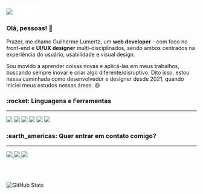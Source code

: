 <img src="https://img.shields.io/static/v1?label&labelColor=3234bb&message=Guilherme Lumertz&color=ffffff&style=for-the-badge&logo=GitHub&logoColor=ffffff" height="25">&nbsp;&nbsp;<img src="./img/logo.png" width="60px" alt="Logo Lumertz lab.">

<h3>
    <strong>
    Olá, pessoas!  👋
    </strong>
</h3>

<p>
    Prazer, me chamo Guilherme Lumertz, um <strong>web developer</strong> - com foco no front-end e <strong>UI/UX designer</strong> multi-disciplinados, sendo ambos centrados na experiência do usuário, usabilidade e visual design.
</p>

<p>
    Sou movido a aprender coisas novas e aplicá-las em meus trabalhos, buscando sempre inovar e criar algo diferente/disruptivo. Dito isso, estou nessa caminhada como desenvolvedor e designer desde 2021, quando iniciei meus estudos nessas áreas. 😃  
</p>

<h3>
    <strong>
        :rocket: Linguagens e Ferramentas
    </strong>
</h3>

---

<img height="25" src="https://img.shields.io/badge/HTML5-E34F26?style=for-the-badge&logo=html5&logoColor=white">&nbsp;<img height="25" src="https://img.shields.io/badge/CSS3-1572B6?style=for-the-badge&logo=css3&logoColor=white">&nbsp;<img height="25" src="https://img.shields.io/badge/JavaScript-F7DF1E?style=for-the-badge&logo=javascript&logoColor=black">&nbsp;<img height="25" src="https://img.shields.io/badge/Sass-CC6699?style=for-the-badge&logo=sass&logoColor=white">&nbsp;<img height="25" src="https://img.shields.io/badge/React-20232A?style=for-the-badge&logo=react&logoColor=61DAFB">&nbsp;<img height="25" src="https://img.shields.io/badge/Node.js-43853D?style=for-the-badge&logo=node.js&logoColor=white">

<h3>
    <strong>
        :earth_americas: Quer entrar em contato comigo?
    </strong>
</h3>

---

<a href="https://www.linkedin.com/in/guilherme-alves-lumertz/">
    <img height="25" src="https://img.shields.io/badge/-LinkedIn-blue?style=flat-square&logo=Linkedin&logoColor=white&link=https://www.linkedin.com/in/guilherme-alves-lumertz/">
</a>
<a href="https://links.guilhermelumertz.com/">
    <img height="25" src="https://img.shields.io/badge/website-ffffff?style=for-the-badge&logo=About.me&logoColor=black">
</a>
<a href="mailto: lumertz2001@gmail.com">
    <img height="25" src="https://img.shields.io/badge/Gmail-D14836?style=for-the-badge&logo=gmail&logoColor=white">
</a>

<br><br>

![GitHub Stats](https://github-readme-stats.vercel.app/api?username=lumertzlab&show_icons=false)
